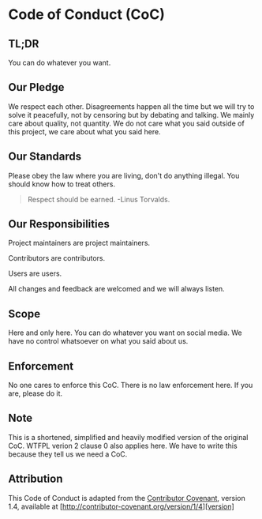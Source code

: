 # Code of Conduct (CoC)

## TL;DR
You can do whatever you want.

## Our Pledge
We respect each other. Disagreements happen all the time but we will try to solve it peacefully, not by censoring but by debating and talking. We mainly care about quality, not quantity. We do not care what you said outside of this project, we care about what you said here. 

## Our Standards
Please obey the law where you are living, don't do anything illegal. You should know how to treat others.

>Respect should be earned. -Linus Torvalds.

## Our Responsibilities
Project maintainers are project maintainers.

Contributors are contributors.

Users are users.

All changes and feedback are welcomed and we will always listen.

## Scope
Here and only here. You can do whatever you want on social media. We have no control whatsoever on what you said about us.

## Enforcement
No one cares to enforce this CoC. There is no law enforcement here. If you are, please do it.

## Note
This is a shortened, simplified and heavily modified version of the original CoC. WTFPL verion 2 clause 0 also applies here. We have to write this because they tell us we need a CoC.

## Attribution

This Code of Conduct is adapted from the [Contributor Covenant][homepage], version 1.4,
available at [http://contributor-covenant.org/version/1/4][version]

[homepage]: http://contributor-covenant.org
[version]: http://contributor-covenant.org/version/1/4/

